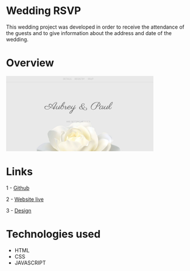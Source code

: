 # Wedding RSVP

This wedding project was developed in order to receive the attendance of the guests and to give information about the address and date of the wedding.

# Overview

<img align="center" width="80%" alt="Wedding"  src="./images/wedding.png"/>


# Links

1 - [Github](https://github.com/Tiago-Rodrigs/Webiste-Wedding)

2 - [Website live](https://this-is-a-wedding-demo.netlify.app)

3 - [Design]()

# Technologies used

- HTML
- CSS
- JAVASCRIPT

